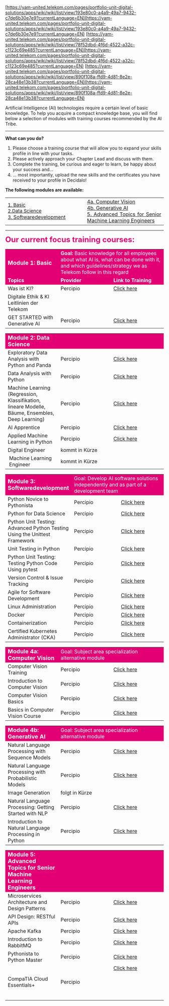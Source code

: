 [https://yam-united.telekom.com/pages/portfolio-unit-digital-solutions/apps/wiki/wiki/list/view/193e80c0-a4a9-49a7-9432-c7de6b30e7e9?currentLanguage=EN](https://yam-united.telekom.com/pages/portfolio-unit-digital-solutions/apps/wiki/wiki/list/view/193e80c0-a4a9-49a7-9432-c7de6b30e7e9?currentLanguage=EN)
[https://yam-united.telekom.com/pages/portfolio-unit-digital-solutions/apps/wiki/wiki/list/view/78f52dbd-4f6d-4522-a32c-c1123c69e485?currentLanguage=EN](https://yam-united.telekom.com/pages/portfolio-unit-digital-solutions/apps/wiki/wiki/list/view/78f52dbd-4f6d-4522-a32c-c1123c69e485?currentLanguage=EN)
[https://yam-united.telekom.com/pages/portfolio-unit-digital-solutions/apps/wiki/wiki/list/view/890f108a-ffd9-4d81-8e2e-28ca48e13b38?currentLanguage=EN](https://yam-united.telekom.com/pages/portfolio-unit-digital-solutions/apps/wiki/wiki/list/view/890f108a-ffd9-4d81-8e2e-28ca48e13b38?currentLanguage=EN)
<div class="rte-html-container fr-view cat-article ng-star-inserted">
   <p><a href="/files/56b2aa02-ae44-4fe5-a55e-810337920da3/451ae398-77d8-4da6-8045-3562d02ae7ac/AI%20Grundlagen%20png" rel="nofollow"></a>Artificial Intelligence (AI) technologies require a certain level of basic knowledge. To help you acquire a compact knowledge base, you will find below a selection of modules with training courses recommended by the AI Tribe.</p>
   <hr>
   <p><strong>What can you do?</strong></p>
   <ol>
      <li>Please choose a training course that will allow you to expand your skills profile in line with your tasks.</li>
      <li>Please actively approach your Chapter Lead and discuss with them.&nbsp;</li>
      <li>Complete the training, be curious and eager to learn, be happy about your success and...</li>
      <li>... most importantly, upload the new skills and the certificates you have received to your profile in Decidalo!</li>
   </ol>
   <p><strong>The following modules are available:</strong></p>
   <table style="width: 100%;" class="fr-table fr-cdbc">
      <tbody>
         <tr>
            <td style="width: 50%; vertical-align: middle;">
               <div style="text-align: left;"><a href="#basic" coyo-anchor="" rel="nofollow"><span style="font-size: 15px;">1. Basic</span></a></div>
               <div style="text-align: left;"><span style="font-size: 15px;"><a href="https://yam-united.telekom.com/workspaces/test-dummy/apps/wiki/wiki-2/edit/3a84a6ca-8d94-4ce2-8cdf-225bec93b16d#data-science" coyo-anchor="" rel="nofollow">2.</a><a href="#data-science" coyo-anchor="" rel="nofollow">Data Science</a></span></div>
               <div style="text-align: left;"><a href="#softwareentwicklung" coyo-anchor="" rel="nofollow"><span style="font-size: 15px;">3.&nbsp;</span></a><a href="https://yam-united.telekom.com/pages/portfolio-unit-digital-solutions/apps/wiki/wiki/edit/193e80c0-a4a9-49a7-9432-c7de6b30e7e9#softwareentwicklung" coyo-anchor="" rel="nofollow">Softwaredevelopment</a></div>
            </td>
            <td style="width: 50%; vertical-align: middle;">
               <div style="text-align: justify;"><a href="https://yam-united.telekom.com/pages/portfolio-unit-digital-solutions/apps/wiki/wiki/edit/193e80c0-a4a9-49a7-9432-c7de6b30e7e9#computer-vision" coyo-anchor="" rel="nofollow">4a. Computer Vision</a></div>
               <div style="text-align: justify;"><a href="#generative-ai" coyo-anchor="" rel="nofollow">4b. Generative AI</a></div>
               <div style="text-align: justify;"><a href="https://yam-united.telekom.com/pages/portfolio-unit-digital-solutions/apps/wiki/wiki/edit/193e80c0-a4a9-49a7-9432-c7de6b30e7e9#advanced-topics" coyo-anchor="" rel="nofollow">5. Advanced Topics for Senior Machine Learning Engineers</a></div>
            </td>
         </tr>
      </tbody>
   </table>
   <hr>
   <p><span style="color: rgb(226, 0, 116); font-size: 24px;"><strong>Our current focus training courses:</strong></span></p>
   <table class="fr-table fr-cdbl rte-table-bordered rte-table-striped" style="width: 100%;">
      <tbody>
         <tr>
            <td style="width: 33.3333%; background-color: rgb(226, 0, 116);"><strong><a id="basic" class="fr-anchor" rel="nofollow"><span style="color: rgb(255, 255, 255); font-size: 18px;">Module 1: Basic</span></a></strong></td>
            <td colspan="2" style="width: 66.5992%; background-color: rgb(226, 0, 116);"><span style="color: rgb(255, 255, 255);"><strong>Goal:</strong> Basic knowledge for all employees about what AI is, what can be done with it, and which guidelines/strategy we as Telekom follow in this regard<br></span></td>
         </tr>
         <tr>
            <td style="width: 33.3333%; background-color: rgb(226, 0, 116);"><strong><span style="color: rgb(255, 255, 255);">Topics</span></strong></td>
            <td style="width: 33.3333%; background-color: rgb(226, 0, 116);"><span style="color: rgb(255, 255, 255);"><strong>Provider</strong></span></td>
            <td style="width: 33.3333%; background-color: rgb(226, 0, 116);"><strong><span style="color: rgb(255, 255, 255);">Link to Training</span></strong></td>
         </tr>
         <tr>
            <td style="width: 33.3333%;">Was ist KI?</td>
            <td style="width: 33.3333%;">Percipio</td>
            <td style="width: 33.3333%;"><a href="https://dtag.percipio.com/courses/25a4415c-6493-4324-ba6b-7622eb140ea4/videos/62392730-981f-459c-ac9a-b93de3e41c96" target="_blank" rel="nofollow">Click here</a></td>
         </tr>
         <tr>
            <td style="width: 33.3333%;">Digitale Ethik &amp; KI Leitlinien der Telekom</td>
            <td style="width: 33.3333%;"><br></td>
            <td style="width: 33.3333%;"><br></td>
         </tr>
         <tr>
            <td style="width: 33.3333%;">GET STARTED with Generative AI&nbsp;</td>
            <td style="width: 33.3333%;">Percipio</td>
            <td style="width: 33.3333%;"><a href="https://dtag.percipio.com/channels/c23c1437-b56c-4f48-8aa0-7425d162ad0a" target="_blank" rel="nofollow">Click here</a></td>
         </tr>
      </tbody>
   </table>
   <table class="fr-table fr-cdbl rte-table-bordered rte-table-striped" style="width: 100%;">
      <tbody>
         <tr>
            <td style="width: 33.3333%; background-color: rgb(226, 0, 116);"><a id="data-science" class="fr-anchor" rel="nofollow"><strong><span style="font-size: 18px; color: rgb(255, 255, 255);">Module 2: Data Science</span></strong></a><span style="color: rgb(255, 255, 255);"><strong><span style="font-size: 18px;"><br></span></strong></span></td>
            <td style="width: 33.2996%; background-color: rgb(226, 0, 116);"><br></td>
            <td style="width: 33.2996%; background-color: rgb(226, 0, 116);"><br></td>
         </tr>
         <tr>
            <td style="width: 33.3333%;">Exploratory Data Analysis with Python and Panda</td>
            <td style="width: 33.2996%;">Percipio</td>
            <td style="width: 33.2996%;"><a href="https://dtag.percipio.com/linked-contents/887b0200-ddea-40c9-86d2-89745dec11f4" target="_blank" rel="nofollow">Click here</a></td>
         </tr>
         <tr>
            <td style="width: 33.3333%;">Data Analysis with Python</td>
            <td style="width: 33.2996%;">Percipio</td>
            <td style="width: 33.2996%;"><a href="https://dtag.percipio.com/linked-contents/b6ef7ec6-7c96-4833-8c13-7905f0055bf8" target="_blank" rel="nofollow">Click here</a></td>
         </tr>
         <tr>
            <td style="width: 33.3333%;">Machine Learning&nbsp;<br>(Regression, Klassifikation, lineare Modelle, Bäume, Ensembles, Deep Learning)</td>
            <td style="width: 33.2996%;">Percipio</td>
            <td style="width: 33.2996%;"><a href="https://dtag.percipio.com/channels/f3c94cf7-95a0-455c-895c-c7f01362cd13" target="_blank" rel="nofollow">Click here</a></td>
         </tr>
         <tr>
            <td style="width: 33.3333%;">AI Apprentice</td>
            <td style="width: 33.2996%;">Percipio</td>
            <td style="width: 33.2996%;"><a href="https://dtag.percipio.com/track/18f9ff7c-acd3-4b12-81aa-cbc45f98bc2a" target="_blank" rel="nofollow">Click here</a></td>
         </tr>
         <tr>
            <td style="width: 33.3333%;">Applied Machine Learning in Python</td>
            <td style="width: 33.2996%;">Percipio</td>
            <td style="width: 33.2996%;"><a href="https://dtag.percipio.com/linked-contents/7c1ffeb6-03cd-4c96-843b-743b69596656" target="_blank" rel="nofollow">Click here</a></td>
         </tr>
         <tr>
            <td style="width: 33.3333%;">Digital Engineer</td>
            <td style="width: 33.2996%;">kommt in Kürze</td>
            <td style="width: 33.2996%;"><br></td>
         </tr>
         <tr>
            <td style="width: 33.3333%;">&nbsp;Machine Learning &nbsp;Engineer</td>
            <td style="width: 33.2996%;">kommt in Kürze</td>
            <td style="width: 33.2996%;"><br></td>
         </tr>
      </tbody>
   </table>
   <table class="fr-table fr-cdbl rte-table-bordered rte-table-striped" style="width: 100%;">
      <tbody>
         <tr>
            <td style="width: 33.3333%; background-color: rgb(226, 0, 116);"><a id="softwareentwicklung" class="fr-anchor" rel="nofollow"><span style="font-size: 18px;"><strong><span style="color: rgb(255, 255, 255);">Module 3: Softwaredevelopment</span></strong></span></a></td>
            <td colspan="2" style="width: 66.5992%; background-color: rgb(226, 0, 116);"><span style="color: rgb(255, 255, 255);">Goal: Develop AI software solutions independently and as part of a development team</span></td>
         </tr>
         <tr>
            <td style="width: 33.3333%;">Python Novice to Pythonista</td>
            <td style="width: 33.3333%;">Percipio</td>
            <td style="width: 33.3333%;"><a href="https://dtag.percipio.com/journey/1fe73a9b-d238-477e-bc15-273e52f8b7ba" target="_blank" rel="nofollow">Click here</a></td>
         </tr>
         <tr>
            <td style="width: 33.3333%;">Python for Data Science</td>
            <td style="width: 33.3333%;">Percipio</td>
            <td style="width: 33.3333%;"><a href="https://dtag.percipio.com/channels/bd759c83-688a-4877-ab40-b855ec06c6b1" target="_blank" rel="nofollow">Click here</a></td>
         </tr>
         <tr>
            <td style="width: 33.3333%;">Python Unit Testing: Advanced Python Testing Using the Unittest Framework</td>
            <td style="width: 33.3333%;">Percipio</td>
            <td style="width: 33.3333%;"><a href="https://dtag.percipio.com/courses/547df4b3-4687-47cd-ae61-8949d55a98f5" target="_blank" rel="nofollow">Click here</a></td>
         </tr>
         <tr>
            <td style="width: 33.3333%;">Unit Testing in Python</td>
            <td style="width: 33.3333%;">Percipio</td>
            <td style="width: 33.3333%;"><a href="https://dtag.percipio.com/linked-contents/bd4ff974-8cca-4736-a58e-f2ea7ce7337f" target="_blank" rel="nofollow">Click here</a></td>
         </tr>
         <tr>
            <td style="width: 33.3333%;">Python Unit Testing: Testing Python Code Using pytest</td>
            <td style="width: 33.3333%;">Percipio</td>
            <td style="width: 33.3333%;"><a href="https://dtag.percipio.com/courses/adc09ba5-4272-4779-8ac7-eba9a0fc3b48" target="_blank" rel="nofollow">Click here</a></td>
         </tr>
         <tr>
            <td style="width: 33.3333%;">Version Control &amp; Issue Tracking</td>
            <td style="width: 33.3333%;">Percipio</td>
            <td style="width: 33.3333%;"><a href="https://dtag.percipio.com/channels/554ae43b-342b-4399-9b74-b3893a46da77" target="_blank" rel="nofollow">Click here</a></td>
         </tr>
         <tr>
            <td style="width: 33.3333%;">Agile for Software Development</td>
            <td style="width: 33.3333%;">Percipio</td>
            <td style="width: 33.3333%;"><a href="https://dtag.percipio.com/journey/43d01c60-e3ca-4e12-8d32-d3fc3a2a693a" target="_blank" rel="nofollow">Click here</a></td>
         </tr>
         <tr>
            <td style="width: 33.3333%;">Linux Administration</td>
            <td style="width: 33.3333%;">Percipio</td>
            <td style="width: 33.3333%;"><a href="https://dtag.percipio.com/channels/618e6ef0-e259-11e6-93f3-0242c0a80605" target="_blank" rel="nofollow">Click here</a></td>
         </tr>
         <tr>
            <td style="width: 33.3333%;">Docker</td>
            <td style="width: 33.3333%;">Percipio</td>
            <td style="width: 33.3333%;"><a href="https://dtag.percipio.com/channels/68595570-e1a4-11e6-91a7-0242c0a80704" target="_blank" rel="nofollow">Click here</a></td>
         </tr>
         <tr>
            <td style="width: 33.3333%;">Containerization</td>
            <td style="width: 33.3333%;">Percipio</td>
            <td style="width: 33.3333%;"><a href="https://dtag.percipio.com/channels/a13c91c9-c92b-4e65-b60d-6289e4229f71" target="_blank" rel="nofollow">Click here</a></td>
         </tr>
         <tr>
            <td style="width: 33.3333%;">Certified Kubernetes Administrator (CKA)</td>
            <td style="width: 33.3333%;">Percipio</td>
            <td style="width: 33.3333%;"><a href="https://dtag.percipio.com/channels/14f49cf8-cd53-47ed-85b0-99b4f767d0d0" target="_blank" rel="nofollow">Click here</a></td>
         </tr>
      </tbody>
   </table>
   <table class="fr-table fr-cdbl rte-table-bordered rte-table-striped" style="width: 100%;">
      <tbody>
         <tr>
            <td style="width: 33.3333%; background-color: rgb(226, 0, 116);"><strong><a id="computer-vision" class="fr-anchor" rel="nofollow"><span style="font-size: 18px; color: rgb(255, 255, 255);">Module 4a: Computer Vision</span></a></strong></td>
            <td colspan="2" style="width: 66.5992%; background-color: rgb(226, 0, 116);"><span style="color: rgb(255, 255, 255);">Goal: Subject area specialization alternative module</span></td>
         </tr>
         <tr>
            <td style="width: 33.3333%;">Computer Vision Training</td>
            <td style="width: 33.2996%;">Percipio</td>
            <td style="width: 33.2996%;"><a href="https://dtag.percipio.com/courses/5fb88896-0291-4f8b-a681-3b094c3571f1" target="_blank" rel="nofollow">Click here</a></td>
         </tr>
         <tr>
            <td style="width: 33.3333%;">Introduction to Computer Vision</td>
            <td style="width: 33.2996%;">Percipio</td>
            <td style="width: 33.2996%;"><a href="https://dtag.percipio.com/courses/d2755e64-4c8c-4d80-9a6d-590c7aa456f6" target="_blank" rel="nofollow">Click here</a></td>
         </tr>
         <tr>
            <td style="width: 33.3333%;">Computer Vision Basics</td>
            <td style="width: 33.2996%;">Percipio</td>
            <td style="width: 33.2996%;"><a href="https://dtag.percipio.com/linked-contents/a6f59562-ced0-4c15-9986-db09f7b83c62" target="_blank" rel="nofollow">Click here</a></td>
         </tr>
         <tr>
            <td style="width: 33.3333%;">Basics in Computer Vision Course</td>
            <td style="width: 33.2996%;">Percipio</td>
            <td style="width: 33.2996%;"><a href="https://dtag.percipio.com/linked-contents/7a88cec0-5e1e-45a9-b232-37716f2bfaac" target="_blank" rel="nofollow">Click here</a></td>
         </tr>
      </tbody>
   </table>
   <table class="fr-table fr-cdbl rte-table-bordered rte-table-striped" style="width: 100%;">
      <tbody>
         <tr>
            <td style="width: 33.3333%; background-color: rgb(226, 0, 116);"><a id="generative-ai" class="fr-anchor" rel="nofollow"><strong><span style="color: rgb(255, 255, 255); font-size: 18px;">Module 4b: Generative AI</span></strong></a></td>
            <td colspan="2" style="width: 66.5992%; background-color: rgb(226, 0, 116);"><span style="color: rgb(255, 255, 255);">Goal: Subject area specialization alternative module</span></td>
         </tr>
         <tr>
            <td style="width: 33.3333%;">Natural Language Processing with Sequence Models</td>
            <td style="width: 33.3333%;">Percipio</td>
            <td style="width: 33.3333%;"><a href="https://dtag.percipio.com/linked-contents/f24ef11e-c2ae-495b-a1f7-4f1f68449f37" target="_blank" rel="nofollow">Click here</a></td>
         </tr>
         <tr>
            <td style="width: 33.3333%;">Natural Language Processing with Probabilistic Models</td>
            <td style="width: 33.3333%;">Percipio</td>
            <td style="width: 33.3333%;"><a href="https://dtag.percipio.com/linked-contents/e71f57c8-a7a2-4b2c-b20d-943908806baf" target="_blank" rel="nofollow">Click here</a></td>
         </tr>
         <tr>
            <td style="width: 33.3333%;">Image Generation</td>
            <td style="width: 33.3333%;">folgt in Kürze</td>
            <td style="width: 33.3333%;"><br></td>
         </tr>
         <tr>
            <td style="width: 33.3333%;">Natural Language Processing: Getting Started with NLP</td>
            <td style="width: 33.3333%;">Percipio</td>
            <td style="width: 33.3333%;"><a href="https://dtag.percipio.com/courses/24509bdd-2063-47e4-a387-f69c4e22a737/videos/d5658ae1-5d2f-45c6-828f-5067100a416b?sharelink=BGWFdJPomn6z" target="_blank" rel="nofollow">Click here</a></td>
         </tr>
         <tr>
            <td style="width: 33.3333%;">Introduction to Natural Language Processing in Python</td>
            <td style="width: 33.3333%;">Percipio</td>
            <td style="width: 33.3333%;"><a href="https://dtag.percipio.com/linked-contents/ccb45db1-3779-49b3-983d-47a3ed66b1f4/landing?sharelink=QY3hLNqrfqhr" target="_blank" rel="nofollow">Click here</a></td>
         </tr>
      </tbody>
   </table>
   <table class="fr-table fr-cdbl rte-table-bordered rte-table-striped" style="width: 100%;">
      <tbody>
         <tr>
            <td style="width: 33.3333%; background-color: rgb(226, 0, 116);"><a id="advanced-topics" class="fr-anchor" rel="nofollow"><strong><span style="color: rgb(255, 255, 255); font-size: 18px;">Module 5: Advanced Topics for Senior Machine Learning Engineers</span></strong></a></td>
            <td colspan="2" style="width: 66.5992%; background-color: rgb(226, 0, 116);"><br></td>
         </tr>
         <tr>
            <td style="width: 33.3333%;">Microservices Architecture and Design Patterns</td>
            <td style="width: 33.3333%;">Percipio</td>
            <td style="width: 33.3333%;"><a href="https://dtag.percipio.com/courses/9a17cb70-2085-11e8-8ac8-0ffdfc1028b9/videos/3bc7b390-2086-11e8-8ac8-0ffdfc1028b9" target="_blank" rel="nofollow">Click here</a></td>
         </tr>
         <tr>
            <td style="width: 33.3333%;">API Design: RESTful APIs</td>
            <td style="width: 33.3333%;">Percipio</td>
            <td style="width: 33.3333%;"><a href="https://dtag.percipio.com/courses/c93b837c-f0a1-40f2-80e2-108a3835276c/videos/f9e251bd-0fc4-4d0c-a9c7-7dff2ac4ae36" target="_blank" rel="nofollow">Click here</a></td>
         </tr>
         <tr>
            <td style="width: 33.3333%;">Apache Kafka</td>
            <td style="width: 33.3333%;">Percipio</td>
            <td style="width: 33.3333%;"><a href="https://dtag.percipio.com/channels/2f44e500-0b21-11e7-a3e9-a39d8b265364" target="_blank" rel="nofollow">Click here</a></td>
         </tr>
         <tr>
            <td style="width: 33.3333%;">Introduction to RabbitMQ</td>
            <td style="width: 33.3333%;">Percipio</td>
            <td style="width: 33.3333%;"><a href="https://dtag.percipio.com/courses/f49aaf90-faf1-11e7-a332-9b8c66a073da" target="_blank" rel="nofollow">Click here</a></td>
         </tr>
         <tr>
            <td style="width: 33.3333%;">Pythonista to Python Master</td>
            <td style="width: 33.3333%;">Percipio</td>
            <td style="width: 33.3333%;"><a href="https://dtag.percipio.com/journey/2b934260-635a-4d82-b822-b06bab1fecb5" target="_blank" rel="nofollow">Click here</a></td>
         </tr>
         <tr>
            <td style="width: 33.3333%;">CompaTIA Cloud Essentials+</td>
            <td style="width: 33.3333%;">Percipio</td>
            <td style="width: 33.3333%;">
               <a href="https://dtag.percipio.com/channels/ae435756-5047-4b13-9a7a-60af65cb05da" target="_blank" rel="nofollow">Click here</a>
               <p><br></p>
               <p><br></p>
            </td>
         </tr>
      </tbody>
   </table>
</div>